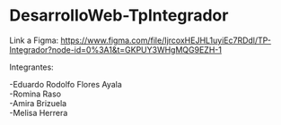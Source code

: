 # DesarrolloWeb-TpIntegrador


Link a Figma: https://www.figma.com/file/IjrcoxHEJHL1uyiEc7RDdl/TP-Integrador?node-id=0%3A1&t=GKPUY3WHgMQG9EZH-1

Integrantes:

-Eduardo Rodolfo Flores Ayala                   
-Romina Raso                  
-Amira Brizuela                     
-Melisa Herrera
